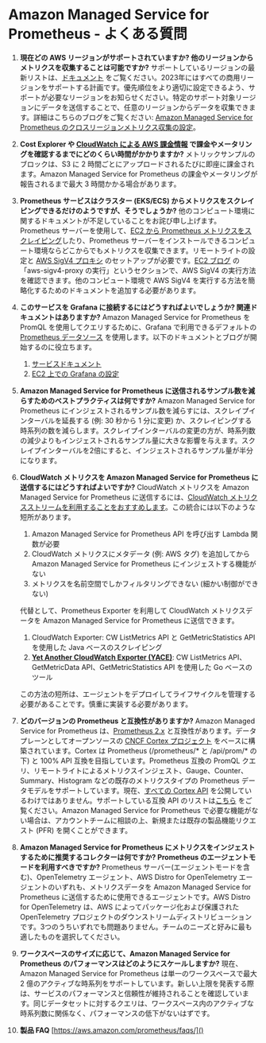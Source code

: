 # Amazon Managed Service for Prometheus - よくある質問

1. **現在どの AWS リージョンがサポートされていますか? 他のリージョンからメトリクスを収集することは可能ですか?** サポートしているリージョンの最新リストは、[ドキュメント](https://docs.aws.amazon.com/ja_jp/prometheus/latest/userguide/what-is-Amazon-Managed-Service-Prometheus.html) をご覧ください。2023年にはすべての商用リージョンをサポートする計画です。優先順位をより適切に設定できるよう、サポートが必要なリージョンをお知らせください。特定のサポート対象リージョンにデータを送信することで、任意のリージョンからデータを収集できます。詳細はこちらのブログをご覧ください: [Amazon Managed Service for Prometheus のクロスリージョンメトリクス収集の設定](https://aws.amazon.com/jp/blogs/news/set-up-cross-region-metrics-collection-for-amazon-managed-service-for-prometheus-workspaces/)。

1. **Cost Explorer や [CloudWatch による AWS 課金情報](https://docs.aws.amazon.com/ja_jp/AmazonCloudWatch/latest/monitoring/gs_monitor_estimated_charges_with_cloudwatch.html) で課金やメータリングを確認するまでにどのくらい時間がかかりますか?** 
   メトリックサンプルのブロックは、S3 に 2 時間ごとにアップロードされるたびに即座に課金されます。Amazon Managed Service for Prometheus の課金やメータリングが報告されるまで最大 3 時間かかる場合があります。

1. **Prometheus サービスはクラスター (EKS/ECS) からメトリクスをスクレイピングできるだけのようですが、そうでしょうか?**
   他のコンピュート環境に関するドキュメントが不足していることをお詫び申し上げます。Prometheus サーバーを使用して、[EC2 から Prometheus メトリクスをスクレイピング](https://aws.amazon.com/jp/blogs/news/using-amazon-managed-service-for-prometheus-to-monitor-ec2-environments/)したり、Prometheus サーバーをインストールできるコンピュート環境ならどこからでもメトリクスを収集できます。リモートライトの設定と [AWS SigV4 プロキシ](https://github.com/awslabs/aws-sigv4-proxy) のセットアップが必要です。[EC2 ブログ](https://aws.amazon.com/jp/blogs/news/using-amazon-managed-service-for-prometheus-to-monitor-ec2-environments/) の「aws-sigv4-proxy の実行」というセクションで、AWS SigV4 の実行方法を確認できます。他のコンピュート環境で AWS SigV4 を実行する方法を簡略化するためのドキュメントを追加する必要があります。

1. **このサービスを Grafana に接続するにはどうすればよいでしょうか? 関連ドキュメントはありますか?**
   Amazon Managed Service for Prometheus を PromQL を使用してクエリするために、Grafana で利用できるデフォルトの [Prometheus データソース](https://grafana.com/docs/grafana/latest/datasources/prometheus/) を使用します。以下のドキュメントとブログが開始するのに役立ちます。

   1. [サービスドキュメント](https://docs.aws.amazon.com/ja_jp/prometheus/latest/userguide/AMP-onboard-query.html)
   1. [EC2 上での Grafana の設定](https://aws.amazon.com/jp/blogs/news/setting-up-grafana-on-ec2-to-query-metrics-from-amazon-managed-service-for-prometheus/)

1. **Amazon Managed Service for Prometheus に送信されるサンプル数を減らすためのベストプラクティスは何ですか?**
   Amazon Managed Service for Prometheus にインジェストされるサンプル数を減らすには、スクレイプインターバルを延長する (例: 30 秒から 1 分に変更) か、スクレイピングする時系列の数を減らします。スクレイプインターバルの変更の方が、時系列数の減少よりもインジェストされるサンプル量に大きな影響を与えます。スクレイプインターバルを2倍にすると、インジェストされるサンプル量が半分になります。

1. **CloudWatch メトリクスを Amazon Managed Service for Prometheus に送信するにはどうすればよいですか?**
   CloudWatch メトリクスを Amazon Managed Service for Prometheus に送信するには、[CloudWatch メトリクスストリームを利用することをおすすめします](/observability-best-practices/ja/recipes/recipes/lambda-cw-metrics-go-amp/)。この統合には以下のような短所があります。

   1. Amazon Managed Service for Prometheus API を呼び出す Lambda 関数が必要
   1. CloudWatch メトリクスにメタデータ (例: AWS タグ) を追加してから Amazon Managed Service for Prometheus にインジェストする機能がない
   1. メトリクスを名前空間でしかフィルタリングできない (細かい制御ができない)

   代替として、Prometheus Exporter を利用して CloudWatch メトリクスデータを Amazon Managed Service for Prometheus に送信できます。

   1. CloudWatch Exporter: CW ListMetrics API と GetMetricStatistics API を使用した Java ベースのスクレイピング
   1. [**Yet Another CloudWatch Exporter (YACE)**](https://github.com/nerdswords/yet-another-cloudwatch-exporter): CW ListMetrics API、GetMetricData API、GetMetricStatistics API を使用した Go ベースのツール

   この方法の短所は、エージェントをデプロイしてライフサイクルを管理する必要があることです。慎重に実装する必要があります。

1. **どのバージョンの Prometheus と互換性がありますか?**
   Amazon Managed Service for Prometheus は、[Prometheus 2.x](https://github.com/prometheus/prometheus/blob/main/RELEASE.md) と互換性があります。データプレーンとしてオープンソースの [CNCF Cortex プロジェクト](https://cortexmetrics.io/) をベースに構築されています。Cortex は Prometheus (/prometheus/* と /api/prom/* の下) と 100% API 互換を目指しています。Prometheus 互換の PromQL クエリ、リモートライトによるメトリクスインジェスト、Gauge、Counter、Summary、Histogram などの既存のメトリクスタイプの Prometheus データモデルをサポートしています。現在、[すべての Cortex API](https://cortexmetrics.io/docs/api/) を公開しているわけではありません。サポートしている互換 API のリストは[こちら](https://docs.aws.amazon.com/ja_jp/prometheus/latest/userguide/AMP-APIReference.html) をご覧ください。Amazon Managed Service for Prometheus で必要な機能がない場合は、アカウントチームに相談の上、新規または既存の製品機能リクエスト (PFR) を開くことができます。

1. **Amazon Managed Service for Prometheus にメトリクスをインジェストするために推奨するコレクターは何ですか? Prometheus のエージェントモードを利用すべきですか?**
   Prometheus サーバー(エージェントモードを含む)、OpenTelemetry エージェント、AWS Distro for OpenTelemetry エージェントのいずれも、メトリクスデータを Amazon Managed Service for Prometheus に送信するために使用できるエージェントです。AWS Distro for OpenTelemetry は、AWS によってパッケージ化および保護された OpenTelemetry プロジェクトのダウンストリームディストリビューションです。3つのうちいずれでも問題ありません。チームのニーズと好みに最も適したものを選択してください。

1. **ワークスペースのサイズに応じて、Amazon Managed Service for Prometheus のパフォーマンスはどのようにスケールしますか?**
   現在、Amazon Managed Service for Prometheus は単一のワークスペースで最大 2 億のアクティブな時系列をサポートしています。新しい上限を発表する際は、サービスのパフォーマンスと信頼性が維持されることを確認しています。同じデータセットに対するクエリは、ワークスペース内のアクティブな時系列数に関係なく、パフォーマンスの低下がないはずです。

1. **製品 FAQ** [https://aws.amazon.com/prometheus/faqs/]()
